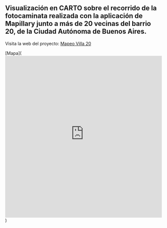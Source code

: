 ## Visualización en CARTO sobre el recorrido de la fotocaminata realizada con la aplicación de Mapillary junto a más de 20 vecinas del barrio 20, de la Ciudad Autónoma de Buenos Aires. 

Visita la web del proyecto: [Mapeo Villa 20](https://baresiliente.github.io/mapeoVilla20/)

[Mapa](<iframe width="100%" height="520" frameborder="0" src="https://buenosairesresiliente.carto.com/builder/124c8f03-5a52-4f16-95f1-9055cea47a6e/embed" allowfullscreen webkitallowfullscreen mozallowfullscreen oallowfullscreen msallowfullscreen></iframe>)

